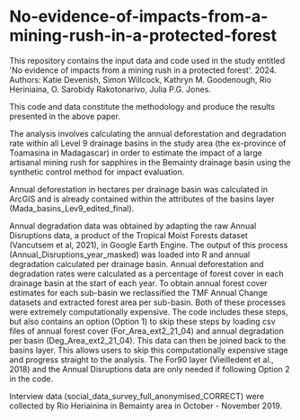 # No-evidence-of-impacts-from-a-mining-rush-in-a-protected-forest
This repository contains the input data and code used in the study entitled 'No evidence of impacts from a mining rush in a protected forest'. 2024. Authors: Katie Devenish, Simon Willcock, Kathryn M. Goodenough, Rio Heriniaina, O. Sarobidy Rakotonarivo, Julia P.G. Jones.  

This code and data constitute the methodology and produce the results presented in the above paper.

The analysis involves calculating the annual deforestation and degradation rate within all Level 9 drainage basins in the study area (the ex-province of Toamasina in Madagascar) in order to estimate the impact of a large artisanal mining rush for sapphires in the Bemainty drainage basin using the synthetic control method for impact evaluation.

Annual deforestation in hectares per drainage basin was calculated in ArcGIS and is already contained within the attributes of the basins layer (Mada_basins_Lev9_edited_final). 

Annual degradation data was obtained by adapting the raw Annual Disruptions data, a product of the Tropical Moist Forests dataset (Vancutsem et al, 2021), in Google Earth Engine. The output of this process (Annual_Disruptions_year_masked) was loaded into R and annual degradation calculated per drainage basin. Annual deforestation and degradation rates were calculated as a percentage of forest cover in each drainage basin at the start of each year. To obtain annual forest cover estimates for each sub-basin we reclassified the TMF Annual Change datasets and extracted forest area per sub-basin. Both of these processes were extremely computationally expensive. The code includes these steps, but also contains an option (Option 1) to skip these steps by loading csv files of annual forest cover (For_Area_ext2_21_04) and annual degradation per basin (Deg_Area_ext2_21_04). This data can then be joined back to the basins layer. This allows users to skip this computationally expensive stage and progress straight to the analysis.
The For90 layer (Vieilledent et al., 2018) and the Annual Disruptions data are only needed if following Option 2 in the code. 

Interview data (social_data_survey_full_anonymised_CORRECT) were collected by Rio Heriainina in Bemainty area in October - November 2019. 
